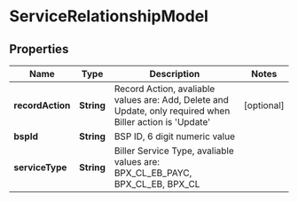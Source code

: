 
# ServiceRelationshipModel

## Properties
Name | Type | Description | Notes
------------ | ------------- | ------------- | -------------
**recordAction** | **String** | Record Action, avaliable values are: Add, Delete and Update, only required when Biller action is &#39;Update&#39; |  [optional]
**bspId** | **String** | BSP ID, 6 digit numeric value | 
**serviceType** | **String** | Biller Service Type, avaliable values are: BPX_CL_EB_PAYC, BPX_CL_EB, BPX_CL | 



